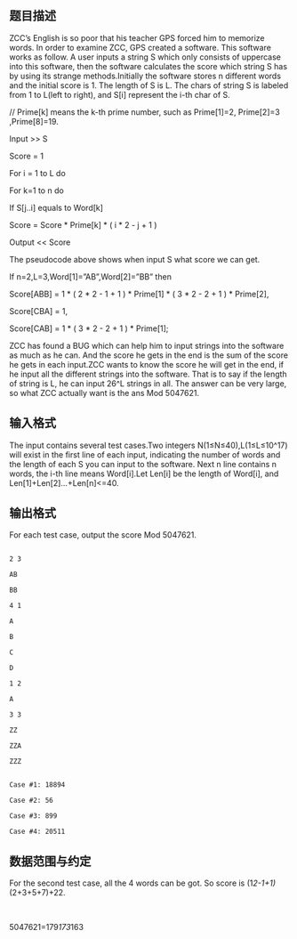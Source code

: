 ## 题目描述

<div>
 ZCC’s English is so poor that his teacher GPS forced him to memorize words. In order to examine ZCC, GPS created a software. This software works as follow. A user inputs a string S which only consists of uppercase into this software, then the software calculates the score which string S has by using its strange methods.Initially the software stores n different words and the initial score is 1. The length of S is L. The chars of string S is labeled from 1 to L(left to right), and S[i] represent the i-th char of S. 
</div>
<div></div>
<div>
 // Prime[k] means the k-th prime number, such as Prime[1]=2, Prime[2]=3 ,Prime[8]=19.
</div>
<div>
 Input >> S
</div>
<div>
 Score = 1
</div>
<div>
 For i = 1 to L do
</div>
<div>
 For k=1 to n do
</div>
<div>
 If S[j..i] equals to Word[k]
</div>
<div>
 Score = Score * Prime[k] * ( i * 2 - j + 1 )
</div>
<div>
 Output << Score
</div>
<div></div>
<div>
 The pseudocode above shows when input S what score we can get.
</div>
<div>
 If n=2,L=3,Word[1]=”AB”,Word[2]=”BB” then 
</div>
<div>
 Score[ABB] = 1 * ( 2 * 2 - 1 + 1 ) * Prime[1] * ( 3 * 2 - 2 + 1 ) * Prime[2],
</div>
<div>
 Score[CBA] = 1,
</div>
<div>
 Score[CAB] = 1 * ( 3 * 2 - 2 + 1 ) * Prime[1];
</div>
<div>
 ZCC has found a BUG which can help him to input strings into the software as much as he can. And the score he gets in the end is the sum of the score he gets in each input.ZCC wants to know the score he will get in the end, if he input all the different strings into the software. That is to say if the length of string is L, he can input 26^L strings in all. The answer can be very large, so what ZCC actually want is the ans Mod 5047621.
</div>
<p></p>

## 输入格式

<div>
 The input contains several test cases.Two integers N(1≤N≤40),L(1≤L≤10^17) will exist in the first line of each input, indicating the number of words and the length of each S you can input to the software. Next n line contains n words, the i-th line means Word[i].Let Len[i] be the length of Word[i], and Len[1]+Len[2]…+Len[n]<=40.
</div>
<p></p>

## 输出格式

<div>
 For each test case, output the score Mod 5047621.
</div>
<p></p>

```input1
2 3
AB
BB
4 1
A
B
C
D
1 2
A
3 3
ZZ
ZZA
ZZZ
```
```output1
Case #1: 18894
Case #2: 56
Case #3: 899
Case #4: 20511
```
## 数据范围与约定

<div>
 For the second test case, all the 4 words can be got. So score is (1*2-1+1)*(2+3+5+7)+22.
</div>
<br>
<div>
 5047621=179*173*163
</div>
<br>
<div></div>
<br>
<p></p>


